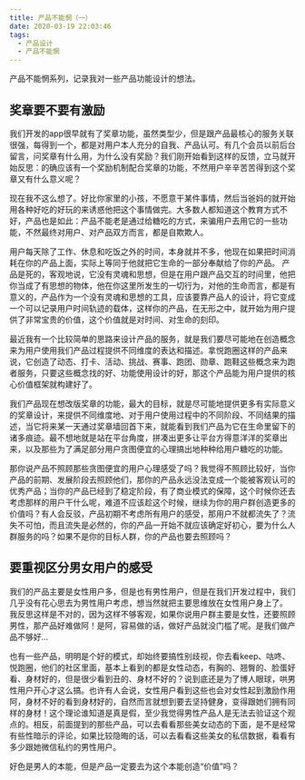 ```yaml
---
title: 产品不能惘（一）
date: 2020-03-19 22:03:46
tags:
  - 产品设计
  - 产品不能惘
---
```



产品不能惘系列，记录我对一些产品功能设计的想法。
<!-- more -->

## 奖章要不要有激励
我们开发的app很早就有了奖章功能，虽然类型少，但是跟产品最核心的服务关联很强，每得到一个，都是对用户本人充分的自我、产品认可。有几个会员以前后台留言，问奖章有什么用，为什么没有奖励？我们刚开始看到这样的反馈，立马就开始反思：的确应该有一个奖励机制配合奖章的功能，不然用户辛辛苦苦得到这个奖章又有什么意义呢？

现在我不这么想了。好比你家里的小孩，不愿意干某件事情，然后当爸妈的就开始用各种好吃的好玩的来诱惑他把这个事情做完。大多数人都知道这个教育方式不好，产品也是如此：产品不能老是通过给糖吃的方式，来骗用户去用它的一些功能，不然最终对用户、对产品双方而言，都是自欺欺人。

用户每天除了工作、休息和吃饭之外的时间，本身就并不多，他现在如果把时间消耗在你的产品上面，实际上等同于他就把它生命的一部分奉献给了你的产品。 产品是死的，客观地说，它没有灵魂和思想，但是在用户跟产品交互的时间里，他把你当成了有思想的物体，他在你这里所发生的一切行为，对他的生命而言，都是有意义的，产品作为一个没有灵魂和思想的工具，应该要靠产品人的设计，将它变成一个可以记录用户时间轨迹的载体，这样你的产品，在无形之中，就开始为用户提供了非常宝贵的价值，这个价值就是对时间、对生命的刻印。

最近我有一个比较简单的思路来设计产品的服务，就是我们要尽可能地在创造概念来为用户使用我们产品过程提供不同维度的表达和描述。拿悦跑圈这样的产品来说，它创造了动态、打卡、活动、挑战、赛事、跑团、勋章、跑鞋这些概念来为跑者服务，只要这些概念找的好、功能使用设计的好，那这个产品能为用户提供的核心价值框架就构建好了。

我们产品现在想改版奖章的功能，最大的目标，就是尽可能地提供更多有实际意义的奖章设计，来提供不同维度地、对于用户使用过程中的不同阶段、不同结果的描述，当它将来某一天通过奖章墙回首下来，就能看到我们产品为它在生命里留下的诸多痕迹。最不想地就是站在平台角度，拼凑出更多让平台方得意洋洋的奖章出来，以及那些为了满足部分用户贪图便宜的心理搞出地种种给用户糖吃的功能。

那你说产品不照顾那些贪图便宜的用户心理感受了吗？我觉得不照顾比较好，当你产品的前期、发展阶段去照顾他们，那你的产品永远没法变成一个能被客观认可的优秀产品；当你的产品已经到了稳定阶段，有了商业模式的保障，这个时候你还去考虑那样的用户干什么呢，难道不应该趁这个时候，继续为你的用户群创造更多的价值吗？有人会反驳，产品初期不考虑所有用户的感受，那用户不就都流失了？流失不可怕，而且流失是必然的，你的产品一开始不就应该确定好初心，要为什么人群服务的吗？如果不是你的目标人群，你的产品也要去照顾吗？

## 要重视区分男女用户的感受
我们的产品主要是女性用户多，但是也有男性用户，但是在我们开发过程中，我们几乎没有花心思去为男性用户考虑，想当然就把主要思维放在女性用户身上了。 我反思这样是不对的，因为这样不够客观，如果你说用户群主要是女性，还要照顾男性，那产品好难做阿！是阿，容易做的话，做好产品就没门槛了呢。是我们做产品不够好...

也有一些产品，明明是个好的模式，却始终要搞性别歧视，你去看keep、咕咚、悦跑圈，他们的社区里面，基本上看到的都是女性动态，有胸的、翘臀的、脸蛋好看、身材好的，但是很少看到丑的、身材不好的？说到底还是为了博人眼球，哄男性用户开心才这么搞。也许有人会说，女性用户看到这些也会对女性起到激励作用阿，身材不好的看到身材好的，自然而言就想到要去坚持健身，变得跟她们拥有同样的身材！这个理论谁知道是真是假，至少我觉得男性产品人是无法去验证这个观点的。相反，前面提到的那些产品，可以去看看那些美女动态的下面，是不是经常有些性暗示的评论，如果比较隐晦的话，可以去看看这些美女的私信数据，看看有多少跟她微信私约的男性用户。

好色是男人的本能，但是产品一定要去为这个本能创造“价值”吗？
